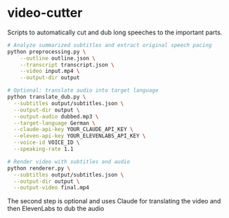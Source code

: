 # video-cutter

Scripts to automatically cut and dub long speeches to the important parts.

```sh
# Analyze summarized subtitles and extract original speech pacing
python preprocessing.py \
    --outline outline.json \
    --transcript transcript.json \
    --video input.mp4 \
    --output-dir output

# Optional: translate audio into target language
python translate_dub.py \
  --subtitles output/subtitles.json \
  --output-dir output \
  --output-audio dubbed.mp3 \
  --target-language German \
  --claude-api-key YOUR_CLAUDE_API_KEY \
  --eleven-api-key YOUR_ELEVENLABS_API_KEY \
  --voice-id VOICE_ID \
  --speaking-rate 1.1

# Render video with subtitles and audio
python renderer.py \
  --subtitles output/subtitles.json \
  --output-dir output \
  --output-video final.mp4
```

The second step is optional and uses Claude for translating the
video and then ElevenLabs to dub the audio
